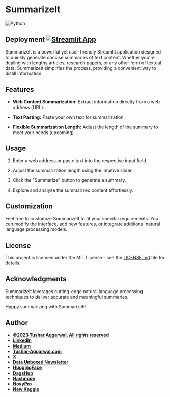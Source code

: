 # SummarizeIt

![Python](https://img.shields.io/badge/python-3670A0?style=for-the-badge&logo=python&logoColor=ffdd54)


## Deployment  [![Streamlit App](https://static.streamlit.io/badges/streamlit_badge_black_white.svg)](https://summarizeit.streamlit.app/)

SummarizeIt is a powerful yet user-friendly Streamlit application designed to quickly generate concise summaries of text content. Whether you're dealing with lengthy articles, research papers, or any other form of textual data, SummarizeIt simplifies the process, providing a convenient way to distill information.

## Features

- **Web Content Summarization:** Extract information directly from a web address (URL).
  
- **Text Pasting:** Paste your own text for summarization.

- **Flexible Summarization Length:** Adjust the length of the summary to meet your needs.(upcoming)

## Usage

1. Enter a web address or paste text into the respective input field.

2. Adjust the summarization length using the intuitive slider.

3. Click the "Summarize" button to generate a summary.

4. Explore and analyze the summarized content effortlessly.

## Customization

Feel free to customize SummarizeIt to fit your specific requirements. You can modify the interface, add new features, or integrate additional natural language processing models.

## License

This project is licensed under the MIT License - see the [LICENSE.md](LICENSE.md) file for details.

## Acknowledgments

SummarizeIt leverages cutting-edge natural language processing techniques to deliver accurate and meaningful summaries.

Happy summarizing with SummarizeIt!

## Author  
- [<ins><b>©2023 Tushar Aggarwal. All rights reserved</b></ins>](https://www.tushar-aggarwal.com/)
- <b>[LinkedIn](https://www.linkedin.com/in/tusharaggarwalinseec/)</b>
- <b>[Medium](https://medium.com/@tushar_aggarwal)</b> 
- <b>[Tushar-Aggarwal.com](https://www.tushar-aggarwal.com/)</b>
- <b>[X](https://twitter.com/TaggData)</b> 
- <b>[Data Unboxed Newsletter](https://tadata.substack.com/)</b> 
- <b>[HuggingFace](https://huggingface.co/tushar27)</b> 
- <b>[DagsHub](https://dagshub.com/tushar27)</b> 
- <b>[Hashnode](https://hashnode.com/@TAGG)</b> 
- <b>[NovyPro](https://www.novypro.com/profile_projects/tusharagg)</b> 
- <b>[New Kaggle](https://www.kaggle.com/tagg27)</b> 
